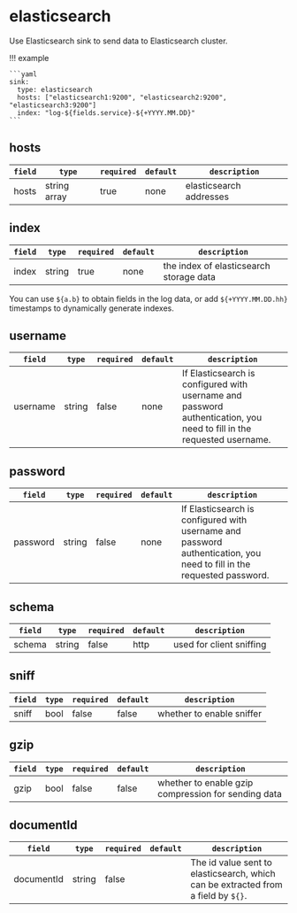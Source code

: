 # elasticsearch

Use Elasticsearch sink to send data to Elasticsearch cluster.

!!! example

    ```yaml
    sink:
      type: elasticsearch
      hosts: ["elasticsearch1:9200", "elasticsearch2:9200", "elasticsearch3:9200"]
      index: "log-${fields.service}-${+YYYY.MM.DD}"
    ```

## hosts

|    `field`   |    `type`    |  `required`  |  `default`  |  `description`  |
| ---------- | ----------- | ----------- | --------- | -------- |
| hosts | string array  |    true    |   none  | elasticsearch addresses |


## index

|    `field`   |    `type`    |  `required`  |  `default`  |  `description`  |
| ---------- | ----------- | ----------- | --------- | -------- |
| index | string  |    true   |   none  | the index of elasticsearch storage data |

You can use `${a.b}` to obtain fields in the log data, or add `${+YYYY.MM.DD.hh}` timestamps to dynamically generate indexes.

## username

|    `field`   |    `type`    |  `required`  |  `default`  |  `description`  |
| ---------- | ----------- | ----------- | --------- | -------- |
| username | string  |    false    |   none  | If Elasticsearch is configured with username and password authentication, you need to fill in the requested username. |



## password

|    `field`   |    `type`    |  `required`  |  `default`  |  `description`  |
| ---------- | ----------- | ----------- | --------- | -------- |
| password | string  |    false    |   none  | If Elasticsearch is configured with username and password authentication, you need to fill in the requested password. |

## schema

|    `field`   |    `type`    |  `required`  |  `default`  |  `description`  |
| ---------- | ----------- | ----------- | --------- | -------- |
| schema | string  |    false    |   http  | used for client sniffing |

## sniff

|    `field`   |    `type`    |  `required`  |  `default`  |  `description`  |
| ---------- | ----------- | ----------- | --------- | -------- |
| sniff | bool  |    false    |   false  | whether to enable sniffer |

## gzip

|    `field`   |    `type`    |  `required`  |  `default`  |  `description`  |
| ---------- | ----------- | ----------- | --------- | -------- |
| gzip | bool  |    false    |   false  | whether to enable gzip compression for sending data |

## documentId

|    `field`   |    `type`    |  `required`  |  `default`  |  `description`  |
| ---------- | ----------- | ----------- | --------- | -------- |
| documentId | string  |    false    |     | The id value sent to elasticsearch, which can be extracted from a field by `${}`. |

